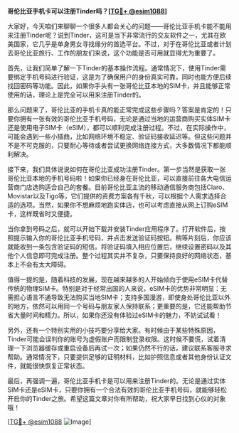 **哥伦比亚手机卡可以注册Tinder吗？[[TG💪+ @esim1088](https://t.me/s/esim1088)]**

大家好，今天咱们来聊聊一个很多人都会关心的问题——哥伦比亚手机卡能不能用来注册Tinder呢？说到Tinder，这可是当下非常流行的交友软件之一，尤其在欧美国家，它几乎是单身男女寻找缘分的首选平台。不过，对于在哥伦比亚或者计划去哥伦比亚旅行、工作的朋友们来说，这个功能是否可用就显得尤为重要了。

首先，让我们简单了解一下Tinder的基本操作流程。通常情况下，使用Tinder需要绑定手机号码进行验证，这是为了确保用户的身份真实可靠，同时也能方便后续找回密码等功能。因此，如果你手头有一张哥伦比亚本地的SIM卡，并且能够正常使用的话，理论上是完全可以用来注册Tinder的。

那么问题来了，哥伦比亚的手机卡真的能正常完成这些步骤吗？答案是肯定的！只要你拥有一张有效的哥伦比亚手机号码，无论是通过当地的运营商购买实体SIM卡还是使用电子SIM卡（eSIM），都可以顺利完成注册过程。不过，在实际操作中，可能会遇到一些小插曲，比如网络环境不稳定、验证码接收延迟等。但这些问题并不是不可克服的，只要耐心等待或者尝试更换网络连接方式，大多数情况下都能顺利解决。

接下来，我们具体说说如何在哥伦比亚成功注册Tinder。第一步当然是获取一张哥伦比亚本地的手机号码啦！如果你已经身在哥伦比亚，可以直接前往各大电信运营商门店选购适合自己的套餐。目前哥伦比亚主流的移动通信服务商包括Claro、Movistar以及Tigo等，它们提供的资费方案各有千秋，可以根据个人需求选择合适的选项。当然，如果你不想麻烦地跑实体店，也可以考虑直接从网上订购eSIM卡，这样既省时又便捷。

当你拿到号码之后，就可以开始下载并安装Tinder应用程序了。打开软件后，按照提示输入你的哥伦比亚手机号码，并点击发送验证码按钮。稍等片刻后，你应该就能收到一条包含验证码的短信。将验证码填入相应位置后，继续设置密码以及其他个人信息即可完成注册。整个过程其实并不复杂，只要保持良好的网络状态，基本上不会有太大障碍。

值得一提的是，随着科技的发展，现在越来越多的人开始倾向于使用eSIM卡代替传统的物理SIM卡。特别是对于经常出国的人来说，eSIM卡的优势非常明显：无需担心语言不通导致无法购买当地SIM卡；支持多国漫游，即使身处哥伦比亚以外的地方，依然可以用同一个号码与朋友家人保持联系；更重要的是，它还能帮助节省大量时间和精力。所以，如果你还没有体验过eSIM卡的魅力，不妨试试看！

另外，还有一个特别实用的小技巧要分享给大家。有时候由于某些特殊原因，Tinder可能会误判你的账号为虚假账户而限制登录权限。这时候不要慌，试着清理一下浏览器缓存或重启设备后再试一次；如果仍然不行的话，建议联系客服寻求帮助。通常情况下，只要提供足够的证明材料，比如护照信息或者其他身份认证文件，就能很快恢复正常状态。

最后，再强调一遍，哥伦比亚手机卡是可以用来注册Tinder的。无论是通过实体SIM卡还是eSIM卡，只要你拥有一个合法有效的哥伦比亚手机号码，就能够轻松开启你的Tinder之旅。希望这篇文章对你有所帮助，祝大家早日找到心仪的对象哦！

[[TG💪+ @esim1088](https://t.me/s/esim1088) ![Image](https://i.postimg.cc/4NQfJmqS/Snipaste-2025-05-13-00-14-12.png)]